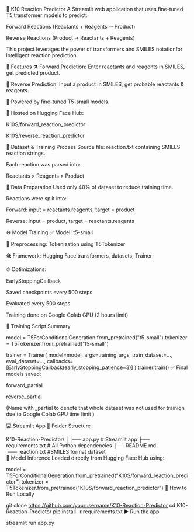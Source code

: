 
🔬 K10 Reaction Predictor
A Streamlit web application that uses fine-tuned T5 transformer models to predict:

Forward Reactions (Reactants + Reagents ➝ Product)

Reverse Reactions (Product ➝ Reactants + Reagents)

This project leverages the power of transformers and SMILES notationfor intelligent reaction prediction.

🚀 Features
⚗️ Forward Prediction: Enter reactants and reagents in SMILES, get predicted product.

🔁 Reverse Prediction: Input a product in SMILES, get probable reactants & reagents.

🧠 Powered by fine-tuned T5-small models.

📡 Hosted on Hugging Face Hub:

K10S/forward_reaction_predictor

K10S/reverse_reaction_predictor



🧪 Dataset & Training Process
Source file: reaction.txt containing SMILES reaction strings.

Each reaction was parsed into:

Reactants > Reagents > Product

🔁 Data Preparation
Used only 40% of dataset to reduce training time.

Reactions were split into:

Forward: input = reactants.reagents, target = product

Reverse: input = product, target = reactants.reagents

⚙️ Model Training
✅ Model: t5-small

🧹 Preprocessing: Tokenization using T5Tokenizer

🛠 Framework: Hugging Face transformers, datasets, Trainer

⏱ Optimizations:

EarlyStoppingCallback

Saved checkpoints every 500 steps

Evaluated every 500 steps

Training done on Google Colab GPU (2 hours limit)

🧠 Training Script Summary

model = T5ForConditionalGeneration.from_pretrained("t5-small")
tokenizer = T5Tokenizer.from_pretrained("t5-small")

trainer = Trainer(
    model=model,
    args=training_args,
    train_dataset=...,
    eval_dataset=...,
    callbacks=[EarlyStoppingCallback(early_stopping_patience=3)]
)
trainer.train()
✅ Final models saved:

forward_partial

reverse_partial

(Name with _partial to denote that whole dataset was not used for trainign due to Google Colab GPU time limit )



💻 Streamlit App
📂 Folder Structure

K10-Reaction-Predictor/
│
├── app.py                   # Streamlit app
├── requirements.txt         # All Python dependencies
├── README.md     
├── reaction.txt             #SMILES format dataset        
🧠 Model Inference
Loaded directly from Hugging Face Hub using:

model = T5ForConditionalGeneration.from_pretrained("K10S/forward_reaction_predictor")
tokenizer = T5Tokenizer.from_pretrained("K10S/forward_reaction_predictor")
🧬 How to Run Locally

git clone https://github.com/yourusername/K10-Reaction-Predictor
cd K10-Reaction-Predictor
pip install -r requirements.txt
▶️ Run the app

streamlit run app.py
